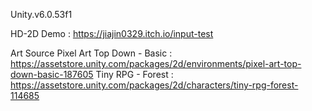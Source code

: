 Unity.v6.0.53f1

HD-2D Demo : https://jiajin0329.itch.io/input-test

Art Source
Pixel Art Top Down - Basic : https://assetstore.unity.com/packages/2d/environments/pixel-art-top-down-basic-187605
Tiny RPG - Forest : https://assetstore.unity.com/packages/2d/characters/tiny-rpg-forest-114685
